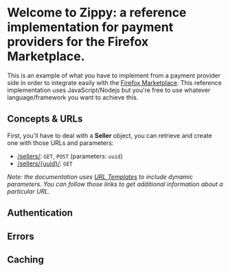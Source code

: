 # Welcome to **Zippy**: a reference implementation for payment providers for the Firefox Marketplace.

This is an example of what you have to implement from a payment provider side in order to integrate easily with the [Firefox Marketplace](https://marketplace.firefox.com). This reference implementation uses JavaScript/Nodejs but you're free to use whatever language/framework you want to achieve this.

## Concepts & URLs

First, you'll have to deal with a **Seller** object, you can retrieve and create one with those URLs and parameters:

* [/sellers/](/sellers/): `GET`, `POST` (parameters: `uuid`)
* [/sellers/{uuid}/](/sellers/{uuid}/): `GET`

*Note: the documentation uses [URL Templates](https://en.wikipedia.org/wiki/URL_Template) to include dynamic parameters. You can follow those links to get additional information about a particular URL.*

## Authentication


## Errors


## Caching
